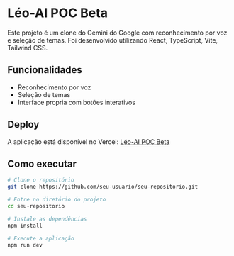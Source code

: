 # Léo-AI POC Beta

Este projeto é um clone do Gemini do Google com reconhecimento por voz e seleção de temas. Foi desenvolvido utilizando React, TypeScript, Vite, Tailwind CSS.


## Funcionalidades

- Reconhecimento por voz
- Seleção de temas
- Interface propria com botões interativos

## Deploy

A aplicação está disponível no Vercel: [Léo-AI POC Beta](https://chat-gpt-poc-beta.vercel.app/)

## Como executar

```bash
# Clone o repositório
git clone https://github.com/seu-usuario/seu-repositorio.git

# Entre no diretório do projeto
cd seu-repositorio

# Instale as dependências
npm install

# Execute a aplicação
npm run dev

